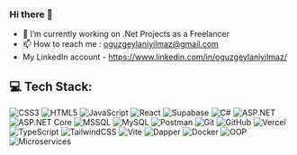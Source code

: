 ### Hi there 👋

- 🔭 I’m currently working on .Net Projects as a Freelancer
- 📫 How to reach me : oguzgeylaniyilmaz@gmail.com
- My LinkedIn account - https://www.linkedin.com/in/oguzgeylaniyilmaz/
  
## 💻 Tech Stack:

![CSS3](https://img.shields.io/badge/css3-1572B6?style=for-the-badge&logo=css3&logoColor=white)
![HTML5](https://img.shields.io/badge/html5-E34F26?style=for-the-badge&logo=html5&logoColor=white)
![JavaScript](https://img.shields.io/badge/javascript-F7DF1E?style=for-the-badge&logo=javascript&logoColor=black)
![React](https://img.shields.io/badge/react-20232A?style=for-the-badge&logo=react&logoColor=61DAFB)
![Supabase](https://img.shields.io/badge/supabase-3ECF8E?style=for-the-badge&logo=supabase&logoColor=white)
![C#](https://img.shields.io/badge/C%23-%23239120.svg?style=for-the-badge&logo=c-sharp&logoColor=white)
![ASP.NET](https://img.shields.io/badge/ASP.NET-512BD4?style=for-the-badge&logo=.net&logoColor=white)
![ASP.NET Core](https://img.shields.io/badge/ASP.NET%20Core-512BD4?style=for-the-badge&logo=.net&logoColor=white)
![MSSQL](https://img.shields.io/badge/MSSQL-CC2927?style=for-the-badge&logo=microsoft-sql-server&logoColor=white)
![MySQL](https://img.shields.io/badge/MySQL-4479A1?style=for-the-badge&logo=mysql&logoColor=white)
![Postman](https://img.shields.io/badge/Postman-FF6C37?style=for-the-badge&logo=postman&logoColor=white)
![Git](https://img.shields.io/badge/Git-F05032?style=for-the-badge&logo=git&logoColor=white)
![GitHub](https://img.shields.io/badge/GitHub-100000?style=for-the-badge&logo=github&logoColor=white)
![Vercel](https://img.shields.io/badge/Vercel-000000?style=for-the-badge&logo=vercel&logoColor=white)
![TypeScript](https://img.shields.io/badge/TypeScript-3178C6?style=for-the-badge&logo=typescript&logoColor=white)
![TailwindCSS](https://img.shields.io/badge/Tailwind_CSS-38B2AC?style=for-the-badge&logo=tailwind-css&logoColor=white)
![Vite](https://img.shields.io/badge/Vite-646CFF?style=for-the-badge&logo=vite&logoColor=white)
![Dapper](https://img.shields.io/badge/Dapper-EF4C23?style=for-the-badge&logo=.net&logoColor=white)
![Docker](https://img.shields.io/badge/Docker-2496ED?style=for-the-badge&logo=docker&logoColor=white)
![OOP](https://img.shields.io/badge/OOP-%20Object%20Oriented%20Programming-8A2BE2?style=for-the-badge)
![Microservices](https://img.shields.io/badge/Microservices-Architecture-FF5733?style=for-the-badge)
